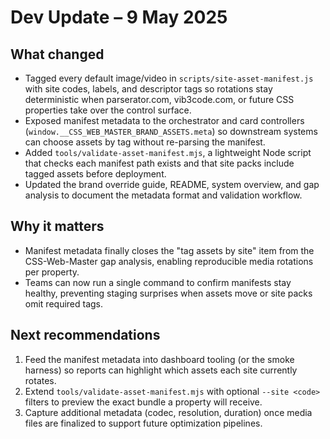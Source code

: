 # Dev Update – 9 May 2025

## What changed

- Tagged every default image/video in `scripts/site-asset-manifest.js` with site codes, labels, and descriptor tags so rotations
  stay deterministic when parserator.com, vib3code.com, or future CSS properties take over the control surface.
- Exposed manifest metadata to the orchestrator and card controllers (`window.__CSS_WEB_MASTER_BRAND_ASSETS.meta`) so downstream
  systems can choose assets by tag without re-parsing the manifest.
- Added `tools/validate-asset-manifest.mjs`, a lightweight Node script that checks each manifest path exists and that site packs
  include tagged assets before deployment.
- Updated the brand override guide, README, system overview, and gap analysis to document the metadata format and validation
  workflow.

## Why it matters

- Manifest metadata finally closes the "tag assets by site" item from the CSS-Web-Master gap analysis, enabling reproducible
  media rotations per property.
- Teams can now run a single command to confirm manifests stay healthy, preventing staging surprises when assets move or site
  packs omit required tags.

## Next recommendations

1. Feed the manifest metadata into dashboard tooling (or the smoke harness) so reports can highlight which assets each site
   currently rotates.
2. Extend `tools/validate-asset-manifest.mjs` with optional `--site <code>` filters to preview the exact bundle a property will
   receive.
3. Capture additional metadata (codec, resolution, duration) once media files are finalized to support future optimization
   pipelines.
